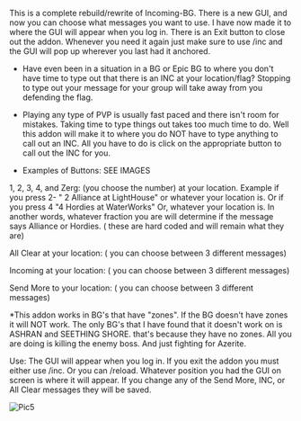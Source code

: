 This is a complete rebuild/rewrite of Incoming-BG. There is a new GUI, and now you can choose what messages you want to use. I have now made it to where the GUI will appear when you log in. There is an Exit button to close out the addon. Whenever you need it again just make sure to use /inc and the GUI will pop up wherever you last had it anchored.

 

* Have even been in a situation in a BG or Epic BG to where you don't have time to type out that there is an INC at your location/flag? Stopping to type out your message for your group will take away from you defending the flag. 

 

* Playing any type of PVP is usually fast paced and there isn't room for mistakes. Taking time to type things out takes too much time to do. Well this addon will make it to where you do NOT have to type anything to call out an INC. All you have to do is click on the appropriate button to call out the INC for you. 

 

* Examples of Buttons:  SEE IMAGES

1, 2, 3, 4, and Zerg: (you choose the number) at your location. Example if you press 2- " 2 Alliance at LightHouse" or whatever your location is. Or if you press 4 "4 Hordies at WaterWorks"  Or, whatever your location is.  In another words, whatever fraction you are will determine if the message says Alliance or Hordies. ( these are hard coded and will remain what they are)

All Clear at your location: ( you can choose between 3 different messages)

Incoming at your location: ( you can choose between 3 different messages)

Send More to your location: ( you can choose between 3 different messages)

 

*This addon works in BG's that have "zones". If the BG doesn't have zones it will NOT work. The only BG's that I have found that it doesn't work on is ASHRAN and SEETHING SHORE. that's because they have no zones. All you are doing is killing the enemy boss. And just fighting for Azerite. 

 

Use: The GUI will appear when you log in. If you exit the addon you must either use /inc. Or you can /reload. Whatever position you had the GUI on screen is where it will appear. If you change any of the Send More, INC, or All Clear messages they will be saved.


![Pic5](https://github.com/The-Sickness/IncCallout/assets/5657780/699a4ff0-b51f-46f7-8c95-20bfdacdec2e)
